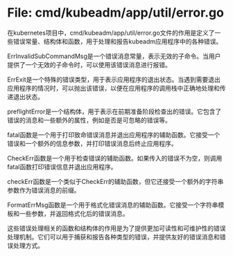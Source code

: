 # File: cmd/kubeadm/app/util/error.go

在kubernetes项目中，cmd/kubeadm/app/util/error.go文件的作用是定义了一些错误常量、结构体和函数，用于处理和报告kubeadm应用程序中的各种错误。

ErrInvalidSubCommandMsg是一个错误消息常量，表示无效的子命令。当用户提供了一个无效的子命令时，可以使用该错误消息进行报错。

ErrExit是一个特殊的错误类型，用于表示应用程序的退出状态。当遇到需要退出应用程序的情况时，可以抛出该错误，以便在应用程序的调用栈中正确地处理和传递退出状态。

preflightError是一个结构体，用于表示在前期准备阶段检查出的错误。它包含了错误的消息和一些额外的属性，例如是否是可忽略的错误等。

fatal函数是一个用于打印致命错误消息并退出应用程序的辅助函数。它接受一个错误和一个额外的信息参数，并打印错误消息后终止应用程序。

CheckErr函数是一个用于检查错误的辅助函数。如果传入的错误不为空，则调用fatal函数打印错误信息并退出应用程序。

checkErr函数是一个类似于CheckErr的辅助函数，但它还接受一个额外的字符串参数作为错误消息的前缀。

FormatErrMsg函数是一个用于格式化错误消息的辅助函数。它接受一个字符串模板和一些参数，并返回格式化后的错误消息。

这些错误处理相关的函数和结构体的作用是为了提供更加可读性和可维护性的错误处理机制。它们可以用于捕获和报告各种类型的错误，并提供友好的错误消息和错误处理方式。

